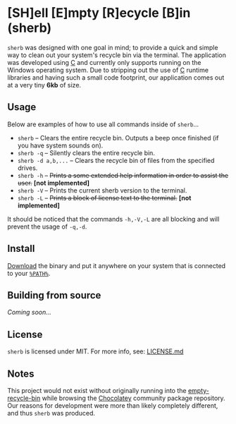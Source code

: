 # [SH]ell [E]mpty [R]ecycle [B]in (sherb)
`sherb` was designed with one goal in mind; to provide a quick and simple way to clean out your system's recycle bin via the terminal. The application was developed using [C](#) and currently only supports running on the Windows operating system. Due to stripping out the use of [C](#) runtime libraries and having such a small code footprint, our application comes out at a very tiny **6kb** of size.

## Usage
Below are examples of how to use all commands inside of `sherb`...

* `sherb` – Clears the entire recycle bin. Outputs a beep once finished (if you have system sounds on).
* `sherb -q` – Silently clears the entire recycle bin.
* `sherb -d a,b,...` – Clears the recycle bin of files from the specified drives.
* `sherb -h` – ~~Prints a some extended help information in order to assist the user.~~ **[not implemented]**
* `sherb -V` – Prints the current sherb version to the terminal.
* `sherb -L` – ~~Prints a block of license text to the terminal.~~ **[not implemented]**

It should be noticed that the commands `-h,-V,-L` are all blocking and will prevent the usage of `-q,-d`.

## Install
[Download]() the binary and put it anywhere on your system that is connected to your [`%PATH%`](https://stackoverflow.com/a/28778358/64949).

## Building from source
*Coming soon...*

## License
`sherb` is licensed under MIT. For more info, see: [LICENSE.md](LICENSE.md)

## Notes
This project would not exist without originally running into the [empty-recycle-bin](https://github.com/sindresorhus/empty-recycle-bin) while browsing the [Chocolatey](https://chocolatey.org/) community package repository. Our reasons for development were more than likely completely different, and thus `sherb` was produced.
